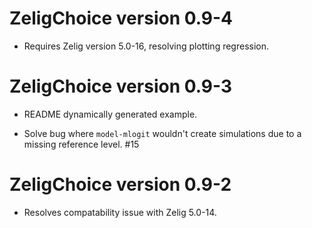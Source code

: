 # ZeligChoice version 0.9-4

- Requires Zelig version 5.0-16, resolving plotting regression.

# ZeligChoice version 0.9-3

- README dynamically generated example.

- Solve bug where `model-mlogit` wouldn't create simulations due to a missing
reference level. #15

# ZeligChoice version 0.9-2

- Resolves compatability issue with Zelig 5.0-14.